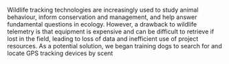 Wildlife tracking technologies are increasingly used to study animal behaviour, inform conservation and management, and help answer fundamental questions in ecology. However, a drawback to wildlife telemetry is that equipment is expensive and can be difficult to retrieve if lost in the field, leading to loss of data and inefficient use of project resources. As a potential solution, we began training dogs to search for and locate GPS tracking devices by scent
